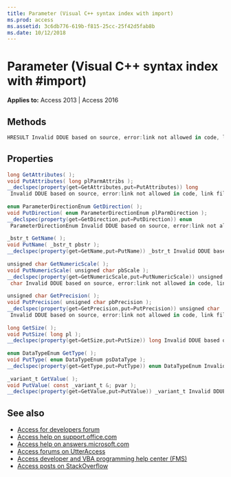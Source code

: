 ```yaml
---
title: Parameter (Visual C++ syntax index with import)
ms.prod: access
ms.assetid: 3c6db776-619b-f815-25cc-25f42d5fab8b
ms.date: 10/12/2018
---
```



# Parameter (Visual C++ syntax index with #import)

**Applies to:** Access 2013 | Access 2016

## Methods

```cs
HRESULT Invalid DDUE based on source, error:link not allowed in code, link filename:mdmthappchunk_HV10294090.xml( const _variant_t &; Val ); 

```

## Properties

```cs
long GetAttributes( ); 
void PutAttributes( long plParmAttribs ); 
__declspec(property(get=GetAttributes,put=PutAttributes)) long 
 Invalid DDUE based on source, error:link not allowed in code, link filename:mdproattributes_HV10294098.xml; 
 
enum ParameterDirectionEnum GetDirection( ); 
void PutDirection( enum ParameterDirectionEnum plParmDirection ); 
__declspec(property(get=GetDirection,put=PutDirection)) enum 
 ParameterDirectionEnum Invalid DDUE based on source, error:link not allowed in code, link filename:mdprodirection_HV10294320.xml; 
 
_bstr_t GetName( ); 
void PutName( _bstr_t pbstr ); 
__declspec(property(get=GetName,put=PutName)) _bstr_t Invalid DDUE based on source, error:link not allowed in code, link filename:mdproname_HV10294535.xml; 
 
unsigned char GetNumericScale( ); 
void PutNumericScale( unsigned char pbScale ); 
__declspec(property(get=GetNumericScale,put=PutNumericScale)) unsigned 
 char Invalid DDUE based on source, error:link not allowed in code, link filename:mdpronumericscale_HV10294551.xml; 
 
unsigned char GetPrecision( ); 
void PutPrecision( unsigned char pbPrecision ); 
__declspec(property(get=GetPrecision,put=PutPrecision)) unsigned char 
 Invalid DDUE based on source, error:link not allowed in code, link filename:mdproprecision_HV10294615.xml; 
 
long GetSize( ); 
void PutSize( long pl ); 
__declspec(property(get=GetSize,put=PutSize)) long Invalid DDUE based on source, error:link not allowed in code, link filename:mdprosize_HV10294779.xml; 
 
enum DataTypeEnum GetType( ); 
void PutType( enum DataTypeEnum psDataType ); 
__declspec(property(get=GetType,put=PutType)) enum DataTypeEnum Invalid DDUE based on source, error:link not allowed in code, link filename:mdprotype_HV10294866.xml; 
 
_variant_t GetValue( ); 
void PutValue( const _variant_t &; pvar ); 
__declspec(property(get=GetValue,put=PutValue)) _variant_t Invalid DDUE based on source, error:link not allowed in code, link filename:mdprovalue_HV10294920.xml; 

```

## See also

- [Access for developers forum](https://social.msdn.microsoft.com/Forums/office/home?forum=accessdev)
- [Access help on support.office.com](https://support.office.com/search/results?query=Access)
- [Access help on answers.microsoft.com](https://answers.microsoft.com/)
- [Access forums on UtterAccess](http://www.utteraccess.com/forum/index.php?act=idx)
- [Access developer and VBA programming help center (FMS)](http://www.fmsinc.com/MicrosoftAccess/developer/)
- [Access posts on StackOverflow](https://stackoverflow.com/questions/tagged/ms-access)
